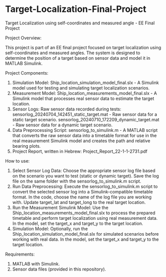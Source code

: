 # Target-Localization-Final-Project
Target Localization using self-coordinates and measured angle - EE Final Project 

Project Overview:

This project is part of an EE final project focused on target localization using self-coordinates and measured angles. The system is designed to determine the position of a target based on sensor data and model it in MATLAB Simulink.

Project Components:
1. Simulation Model: Ship_location_simulation_model_final.slx - A Simulink model used for testing and simulating target localization scenarios.
2. Measurement Model: Ship_location_measurements_model_final.slx - A Simulink model that processes real sensor data to estimate the target location.
3. Sensor Logs: Raw sensor data recorded during tests:
    sensorlog_20240704_142451_static_target.mat - Raw sensor data for a static target scenario.
    sensorlog_20240710_172209_dynamic_target.mat - Raw sensor data for a dynamic target scenario.
4. Data Preprocessing Script: sensorlog_to_simulink.m - A MATLAB script that converts the raw sensor data into a timetable format for use in the real measurement Simulink model and creates the path and relative bearing plots.
5. Project Report, written in Hebrew: Project_Report_22-1-1-2731.pdf

How to use:
1. Select Sensor Log Data: Choose the appropriate sensor log file based on the scenario you want to test (static or dynamic target). Save the log file on the same folder with the sensorlog_to_simulink.m script.
2. Run Data Preprocessing: Execute the sensorlog_to_simulink.m script to convert the selected sensor log into a Simulink-compatible timetable format. In the code, choose the name of the log file you are working with.
   Update target_lat and target_long to the real target location.
4. Run the Measurement Simulink Model: Use the Ship_location_measurements_model_final.slx to process the prepared timetable and perform target localization using real measurement data. In the model, set the target_x and target_y to the target location.
5. Simulation Model: Optionally, run the Ship_location_simulation_model_final.slx for simulated scenarios before working with real data. In the model, set the target_x and target_y to the target location.

Requirements:
1. MATLAB with Simulink.
2. Sensor data files (provided in this repository).
